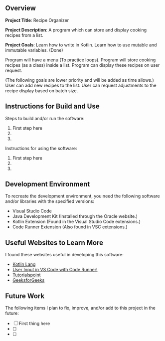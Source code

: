 ## Overview

**Project Title**: 
Recipe Organizer

**Project Description**: 
A program which can store and display cooking recipes from a list.

**Project Goals**: 
Learn how to write in Kotlin.
Learn how to use mutable and immutable variables. (Done)

Program will have a menu (To practice loops).
Program will store cooking recipes (as a class) inside a list.
Program can display these recipes on user request.

(The following goals are lower priority and will be added as time allows.)
User can add new recipes to the list.
User can request adjustments to the recipe display based on batch size.

## Instructions for Build and Use

Steps to build and/or run the software:

1. First step here
2.
3.

Instructions for using the software:

1. First step here
2.
3.

## Development Environment 

To recreate the development environment, you need the following software and/or libraries with the specified versions:

* Visual Studio Code
* Java Development Kit (Installed through the Oracle website.)
* Kotlin Extension (Found in the Visual Studio Code extensions.)
* Code Runner Extension (Also found in VSC extensions.)

## Useful Websites to Learn More

I found these websites useful in developing this software:

* [Kotlin Lang](https://kotlinlang.org/docs/home.html)
* [User Input in VS Code with Code Runner!](https://youtu.be/Si8rN5J249M?si=t3GapkX09KvXxmlR)
* [Tutorialspoint](https://www.tutorialspoint.com/how-to-implement-switch-case-statement-in-kotlin)
* [GeeksforGeeks](https://www.geeksforgeeks.org/kotlin-list-listof/)

## Future Work

The following items I plan to fix, improve, and/or add to this project in the future:

* [ ] First thing here
* [ ]
* [ ]
